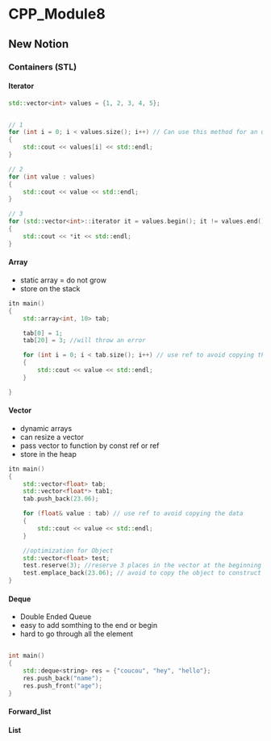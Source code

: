 # CPP_Module8

>
[]()

## New Notion

### Containers (STL)

#### Iterator

```c++
std::vector<int> values = {1, 2, 3, 4, 5};


// 1
for (int i = 0; i < values.size(); i++) // Can use this method for an unorderedmap or a tree
{
	std::cout << values[i] << std::endl;
}

// 2
for (int value : values)
{
	std::cout << value << std::endl;
}

// 3
for (std::vector<int>::iterator it = values.begin(); it != values.end(); it++)
{
	std::cout << *it << std::endl;
}

```

#### Array

- static array = do not grow
- store on the stack

```c++
itn main()
{
	std::array<int, 10> tab;

	tab[0] = 1;
	tab[20] = 3; //will throw an error 

	for (int i = 0; i < tab.size(); i++) // use ref to avoid copying the data
	{
		std::cout << value << std::endl;
	}

}
```

#### Vector

- dynamic arrays
- can resize a vector
- pass vector to function by const ref or ref
- store in the heap

```c++
itn main()
{
	std::vector<float> tab;
	std::vector<float*> tab1;
	tab.push_back(23.06);

	for (float& value : tab) // use ref to avoid copying the data
	{
		std::cout << value << std::endl;
	}

	//optimization for Object
	std::vector<float> test;
	test.reserve(3); //reserve 3 places in the vector at the beginning
	test.emplace_back(23.06); // avoid to copy the object to construct a new one in the vector, instead we give the argument to call the construtor at the right place
}
```

#### Deque

- Double Ended Queue
- easy to add somthing to the end or begin
- hard to go through all the element

```c++

int main()
{
	std::deque<string> res = {"coucou", "hey", "hello"};
	res.push_back("name");
	res.push_front("age");
}
```

#### Forward_list
#### List

